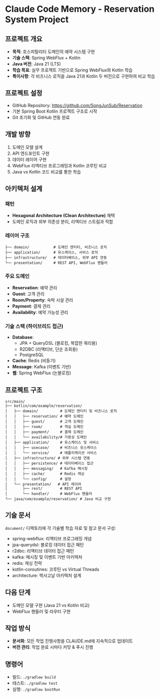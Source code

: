 # Claude Code Memory - Reservation System Project

## 프로젝트 개요
- **목적**: 호스피탈리티 도메인의 예약 시스템 구현
- **기술 스택**: Spring WebFlux + Kotlin
- **Java 버전**: Java 21 (LTS)
- **학습 목표**: 실무 프로젝트 기반으로 Spring WebFlux와 Kotlin 학습
- **특이사항**: 각 비즈니스 로직을 Java 21과 Kotlin 두 버전으로 구현하여 비교 학습

## 프로젝트 설정
- GitHub Repository: https://github.com/SongJunSub/Reservation
- 기본 Spring Boot Kotlin 프로젝트 구조로 시작
- Git 초기화 및 GitHub 연동 완료

## 개발 방향
1. 도메인 모델 설계
2. API 엔드포인트 구현
3. 데이터 레이어 구현
4. WebFlux 리액티브 프로그래밍과 Kotlin 코루틴 비교
5. Java vs Kotlin 코드 비교를 통한 학습

## 아키텍처 설계
### 패턴
- **Hexagonal Architecture (Clean Architecture)** 채택
- 도메인 로직과 외부 의존성 분리, 리액티브 스트림과 적합

### 레이어 구조
```
├── domain/           # 도메인 엔티티, 비즈니스 로직
├── application/      # 유스케이스, 서비스 로직  
├── infrastructure/   # 데이터베이스, 외부 API 연동
└── presentation/     # REST API, WebFlux 핸들러
```

### 주요 도메인
- **Reservation**: 예약 관리
- **Guest**: 고객 관리
- **Room/Property**: 숙박 시설 관리
- **Payment**: 결제 관리
- **Availability**: 예약 가능성 관리

### 기술 스택 (하이브리드 접근)
- **Database**: 
  - JPA + QueryDSL (블로킹, 복잡한 쿼리용)
  - R2DBC (리액티브, 단순 조회용)
  - PostgreSQL
- **Cache**: Redis (비동기)
- **Message**: Kafka (이벤트 기반)
- **웹**: Spring WebFlux (논블로킹)

## 프로젝트 구조
```
src/main/
├── kotlin/com/example/reservation/
│   ├── domain/          # 도메인 엔티티 및 비즈니스 로직
│   │   ├── reservation/ # 예약 도메인
│   │   ├── guest/       # 고객 도메인  
│   │   ├── room/        # 객실 도메인
│   │   ├── payment/     # 결제 도메인
│   │   └── availability/# 가용성 도메인
│   ├── application/     # 유스케이스 및 서비스
│   │   ├── usecase/     # 비즈니스 유스케이스
│   │   └── service/     # 애플리케이션 서비스
│   ├── infrastructure/ # 외부 시스템 연동
│   │   ├── persistence/ # 데이터베이스 접근
│   │   ├── messaging/   # Kafka 메시징
│   │   ├── cache/       # Redis 캐싱
│   │   └── config/      # 설정
│   └── presentation/   # API 레이어
│       ├── rest/        # REST API
│       └── handler/     # WebFlux 핸들러
└── java/com/example/reservation/ # Java 비교 구현
```

## 기술 문서
`document/` 디렉토리에 각 기술별 학습 자료 및 참고 문서 구성:
- spring-webflux: 리액티브 프로그래밍 개념
- jpa-querydsl: 블로킹 데이터 접근 패턴  
- r2dbc: 리액티브 데이터 접근 패턴
- kafka: 메시징 및 이벤트 기반 아키텍처
- redis: 캐싱 전략
- kotlin-coroutines: 코루틴 vs Virtual Threads
- architecture: 헥사고날 아키텍처 설계

## 다음 단계
- 도메인 모델 구현 (Java 21 vs Kotlin 비교)
- WebFlux 핸들러 및 라우터 구현

## 작업 방식
- **문서화**: 모든 작업 진행사항을 CLAUDE.md에 지속적으로 업데이트
- **버전 관리**: 작업 완료 시마다 커밋 & 푸시 진행

## 명령어
- 빌드: `./gradlew build`
- 테스트: `./gradlew test`
- 실행: `./gradlew bootRun`